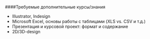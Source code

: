 ####Требуемые дополнительные курсы/знания

- Illustrator, Indesign
- Microsoft Excel, основы работы с таблицами (XLS vs. CSV и т.д.)
- Презентация и курсовой проект: формат и содержание
- 2D/3D-design
